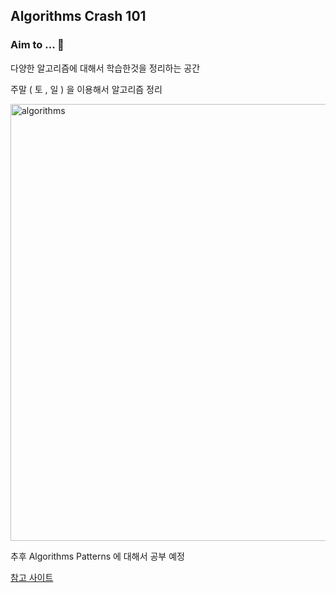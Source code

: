 ## Algorithms Crash 101

### Aim to ... 🎯

다양한 알고리즘에 대해서 학습한것을 정리하는 공간

주말 ( 토 , 일 ) 을 이용해서 알고리즘 정리

<img width="699" alt="algorithms" src="https://user-images.githubusercontent.com/63331153/125914356-82aee78a-5836-407b-8ea9-95d179df7f97.png">

추후 Algorithms Patterns 에 대해서 공부 예정

[참고 사이트](https://cs.lmu.edu/~ray/notes/algpatterns/#:~:text=An%20algorithmic%20pattern%2C%20or%20algorithmic,technique%20of%20solving%20a%20problem.)
